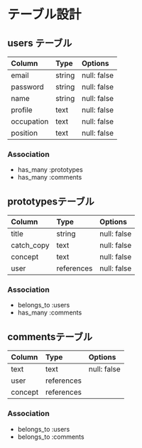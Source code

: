 # テーブル設計

## users テーブル

|  Column    | Type       | Options         |
|:---------- |:---------- |:--------------- |
|  email     | string     | null: false     |
| password   | string     | null: false     |
| name       | string     | null: false     |
| profile    | text       | null: false     |
| occupation | text       | null: false     |
| position   | text       | null: false     |

### Association
- has_many :prototypes
- has_many :comments

## prototypesテーブル

|  Column    | Type        | Options         |
|:---------- |:----------- |:--------------- |
|  title     | string      | null: false     |
| catch_copy | text        | null: false     |
| concept    | text        | null: false     |
| user       | references  | null: false     |

### Association
- belongs_to :users
- has_many :comments

## commentsテーブル

|  Column    | Type        | Options         |
|:---------- |:----------- |:--------------- |
|  text      | text        | null: false     |
| user       | references  |                 |
| concept    | references  |                 |

### Association
- belongs_to :users
- belongs_to :comments